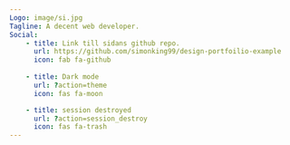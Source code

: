 ```yaml
---
Logo: image/si.jpg
Tagline: A decent web developer.
Social:
    - title: Link till sidans github repo.
      url: https://github.com/simonking99/design-portfoilio-example
      icon: fab fa-github
      
    - title: Dark mode
      url: ?action=theme
      icon: fas fa-moon

    - title: session destroyed
      url: ?action=session_destroy
      icon: fas fa-trash
---
```

